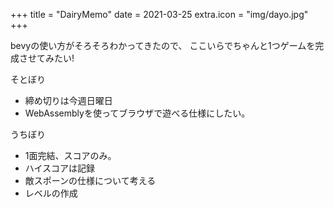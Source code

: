 +++
title = "DairyMemo"
date = 2021-03-25
extra.icon = "img/dayo.jpg"
+++

bevyの使い方がそろそろわかってきたので、
ここいらでちゃんと1つゲームを完成させてみたい!

そとぼり
- 締め切りは今週日曜日
- WebAssemblyを使ってブラウザで遊べる仕様にしたい。

うちぼり
- 1面完結、スコアのみ。
- ハイスコアは記録
- 敵スポーンの仕様について考える
- レベルの作成
